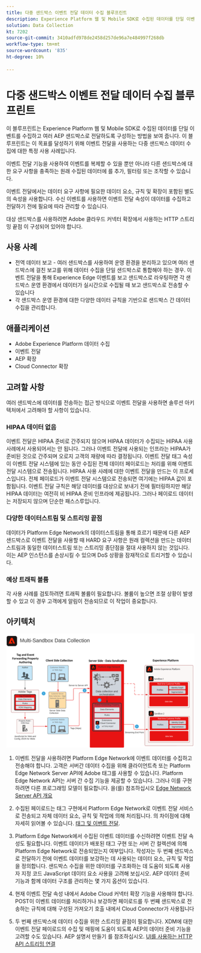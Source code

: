 ```yaml
---
title: 다중 샌드박스 이벤트 전달 데이터 수집 블루프린트
description: Experience Platform 웹 및 Mobile SDK로 수집된 데이터를 단일 이벤트를 수집하고 여러 AEP 샌드박스로 전달하도록 구성하는 방법에 대해 알아봅니다.
solution: Data Collection
kt: 7202
source-git-commit: 3410adfd978de2458d257de96a7e484997f268db
workflow-type: tm+mt
source-wordcount: '835'
ht-degree: 10%

---
```



# 다중 샌드박스 이벤트 전달 데이터 수집 블루프린트

이 블루프린트는 Experience Platform 웹 및 Mobile SDK로 수집된 데이터를 단일 이벤트를 수집하고 여러 AEP 샌드박스로 전달하도록 구성하는 방법을 보여 줍니다. 이 블루프린트는 이 목표를 달성하기 위해 이벤트 전달을 사용하는 다중 샌드박스 데이터 수집에 대한 특정 사용 사례입니다.

이벤트 전달 기능을 사용하여 이벤트를 복제할 수 있을 뿐만 아니라 다른 샌드박스에 대한 요구 사항을 충족하는 원래 수집된 데이터에 를 추가, 필터링 또는 조작할 수 있습니다.

이벤트 전달에서는 데이터 요구 사항에 필요한 데이터 요소, 규칙 및 확장이 포함된 별도의 속성을 사용합니다. 수신 이벤트를 사용하면 이벤트 전달 속성이 데이터를 수집하고 전달하기 전에 필요에 따라 관리할 수 있습니다.

대상 샌드박스를 사용하려면 Adobe 클라우드 커넥터 확장에서 사용하는 HTTP 스트리밍 끝점 이 구성되어 있어야 합니다.

## 사용 사례

* 전역 데이터 보고 - 여러 샌드박스를 사용하여 운영 환경을 분리하고 있으며 여러 샌드박스에 걸친 보고를 위해 데이터 수집을 단일 샌드박스로 통합해야 하는 경우. 이벤트 전달을 통해 Experience Edge 이벤트를 보고 샌드박스로 라우팅하면 각 샌드박스 운영 환경에서 데이터가 실시간으로 수집될 때 보고 샌드박스로 전송할 수 있습니다
* 각 샌드박스 운영 환경에 대한 다양한 데이터 규칙을 기반으로 샌드박스 간 데이터 수집을 관리합니다.

## 애플리케이션

* Adobe Experience Platform 데이터 수집
* 이벤트 전달
* AEP 확장
* Cloud Connector 확장

## 고려할 사항

여러 샌드박스에 데이터를 전송하는 접근 방식으로 이벤트 전달을 사용하면 솔루션 아키텍처에서 고려해야 할 사항이 있습니다.

### HIPAA 데이터 없음

이벤트 전달은 HIPAA 준비로 간주되지 않으며 HIPAA 데이터가 수집되는 HIPAA 사용 사례에서 사용되어서는 안 됩니다. 그러나 이벤트 전달에 사용되는 인프라는 HIPAA가 준비된 것으로 간주되며 오로지 고객의 재량에 따라 결정됩니다. 이벤트 전달 태그 속성이 이벤트 전달 시스템에 있는 동안 수집된 전체 데이터 페이로드는 처리를 위해 이벤트 전달 시스템으로 전송됩니다. HIPAA 사용 사례에 대한 이벤트 전달을 만드는 이 프로세스입니다. 전체 페이로드가 이벤트 전달 시스템으로 전송되면 여기에는 HIPAA 값이 포함됩니다. 이벤트 전달 규칙은 해당 데이터를 대상으로 보내기 전에 필터링하지만 해당 HIPAA 데이터는 여전히 비 HIPAA 준비 인프라에 제공됩니다. 그러나 페이로드 데이터는 저장되지 않으며 단순한 패스스루입니다.

### 다양한 데이터스트림 및 스트리밍 끝점

데이터가 Platform Edge Network의 데이터스트림을 통해 흐르기 때문에 다른 AEP 샌드박스로 이벤트 전달을 사용할 때 HARD 요구 사항은 원래 컬렉션을 만드는 데이터스트림과 동일한 데이터스트림 또는 스트리밍 종단점을 절대 사용하지 않는 것입니다. 이는 AEP 인스턴스를 손상시킬 수 있으며 DoS 상황을 잠재적으로 트리거할 수 있습니다.

### 예상 트래픽 볼륨

각 사용 사례를 검토하려면 트래픽 볼륨이 필요합니다. 볼륨이 높으면 조절 상황이 발생할 수 있고 이 경우 고객에게 알림이 전송되므로 이 작업이 중요합니다.

## 아키텍처

![다중 샌드박스 이벤트 전달](assets/multi-sandbox-data-collection.png)

1. 이벤트 전달을 사용하려면 Platform Edge Network에 이벤트 데이터를 수집하고 전송해야 합니다. 고객은 서버간 데이터 수집을 위해 클라이언트측 또는 Platform Edge Network Server API에 Adobe 태그를 사용할 수 있습니다. Platform Edge Network API는 서버 간 수집 기능을 제공할 수 있습니다. 그러나 이를 구현하려면 다른 프로그래밍 모델이 필요합니다. 을(를) 참조하십시오 [Edge Network Server API 개요](https://experienceleague.adobe.com/docs/experience-platform/edge-network-server-api/overview.html?lang=en)

1. 수집된 페이로드는 태그 구현에서 Platform Edge Network로 이벤트 전달 서비스로 전송되고 자체 데이터 요소, 규칙 및 작업에 의해 처리됩니다. 의 차이점에 대해 자세히 읽어볼 수 있습니다. [태그 및 이벤트 전달](https://experienceleague.adobe.com/docs/experience-platform/tags/event-forwarding/overview.html?lang=en#differences-from-tags).

1. Platform Edge Network에서 수집된 이벤트 데이터를 수신하려면 이벤트 전달 속성도 필요합니다. 이벤트 데이터가 배포된 태그 구현 또는 서버 간 컬렉션에 의해 Platform Edge Network로 전송되었는지 여부입니다. 작성자는 두 번째 샌드박스로 전달하기 전에 이벤트 데이터를 보강하는 데 사용되는 데이터 요소, 규칙 및 작업을 정의합니다. 샌드박스 수집을 위한 데이터를 구조화하는 데 도움이 되도록 사용자 지정 코드 JavaScript 데이터 요소 사용을 고려해 보십시오. AEP 데이터 준비 기능과 함께 데이터 구조를 관리하는 몇 가지 옵션이 있습니다.

1. 현재 이벤트 전달 속성 내에서 Adobe Cloud 커넥터 확장 기능을 사용해야 합니다. POST이 이벤트 데이터를 처리하거나 보강하면 페이로드를 두 번째 샌드박스로 전송하는 규칙에 대해 구성된 가져오기 호출 내에서 Cloud Connector가 사용됩니다

1. 두 번째 샌드박스에 데이터 수집을 위한 스트리밍 끝점이 필요합니다. XDM에 대한 이벤트 전달 페이로드의 수집 및 매핑에 도움이 되도록 AEP의 데이터 준비 기능을 고려할 수도 있습니다. AEP 설명서 만들기 를 참조하십시오. [UI를 사용하는 HTTP API 스트리밍 연결](https://experienceleague.adobe.com/docs/experience-platform/sources/ui-tutorials/create/streaming/http.html?lang=ko)

